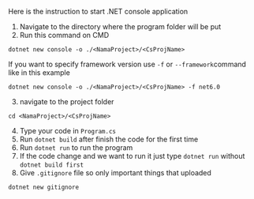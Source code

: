 Here is the instruction to start .NET console application
1. Navigate to the directory where the program folder will be put
2. Run this command on CMD
```
dotnet new console -o ./<NamaProject>/<CsProjName>
```
If you want to specify framework version use `-f` or `--framework`command like in this example
```
dotnet new console -o ./<NamaProject>/<CsProjName> -f net6.0
```
3. navigate to the project folder
```
cd <NamaProject>/<CsProjName>
```
4. Type your code in `Program.cs`
5. Run `dotnet build` after finish the code for the first time
6. Run `dotnet run` to run the program
7. If the code change and we want to run it just type `dotnet run` without `dotnet build first`
8. Give `.gitignore` file so only important things that uploaded
```bash
dotnet new gitignore
```
